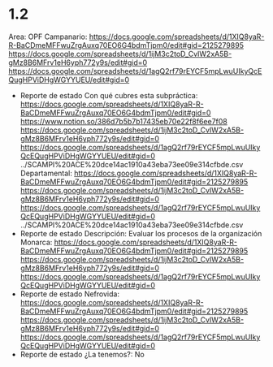 # 1.2

Area: OPF
Campanario: https://docs.google.com/spreadsheets/d/1XIQ8yaR-R-BaCDmeMFFwuZrgAuxq70EO6G4bdmTjpm0/edit#gid=2125279895
https://docs.google.com/spreadsheets/d/1ijM3c2toD_CvIW2xA5B-gMz8B6MFrv1eH6yph772y9s/edit#gid=0
https://docs.google.com/spreadsheets/d/1agQ2rf79rEYCF5mpLwuUIkyQcEQugHPViDHgWGYYUEU/edit#gid=0
- Reporte de estado
Con qué cubres esta subpráctica: https://docs.google.com/spreadsheets/d/1XIQ8yaR-R-BaCDmeMFFwuZrgAuxq70EO6G4bdmTjpm0/edit#gid=0
https://www.notion.so/386d7b5b7b17435eb70e22f8f6ee7f08 
https://docs.google.com/spreadsheets/d/1ijM3c2toD_CvIW2xA5B-gMz8B6MFrv1eH6yph772y9s/edit#gid=0
https://docs.google.com/spreadsheets/d/1agQ2rf79rEYCF5mpLwuUIkyQcEQugHPViDHgWGYYUEU/edit#gid=0
../SCAMPI%20ACE%20dce14ac1910a43eba73ee09e314cfbde.csv 
Departamental: https://docs.google.com/spreadsheets/d/1XIQ8yaR-R-BaCDmeMFFwuZrgAuxq70EO6G4bdmTjpm0/edit#gid=2125279895
https://docs.google.com/spreadsheets/d/1ijM3c2toD_CvIW2xA5B-gMz8B6MFrv1eH6yph772y9s/edit#gid=0
https://docs.google.com/spreadsheets/d/1agQ2rf79rEYCF5mpLwuUIkyQcEQugHPViDHgWGYYUEU/edit#gid=0
../SCAMPI%20ACE%20dce14ac1910a43eba73ee09e314cfbde.csv 
- Reporte de estado
Descripción: Evaluar los procesos de la organización
Monarca: https://docs.google.com/spreadsheets/d/1XIQ8yaR-R-BaCDmeMFFwuZrgAuxq70EO6G4bdmTjpm0/edit#gid=2125279895
https://docs.google.com/spreadsheets/d/1ijM3c2toD_CvIW2xA5B-gMz8B6MFrv1eH6yph772y9s/edit#gid=0
https://docs.google.com/spreadsheets/d/1agQ2rf79rEYCF5mpLwuUIkyQcEQugHPViDHgWGYYUEU/edit#gid=0
- Reporte de estado
Nefrovida: https://docs.google.com/spreadsheets/d/1XIQ8yaR-R-BaCDmeMFFwuZrgAuxq70EO6G4bdmTjpm0/edit#gid=2125279895
https://docs.google.com/spreadsheets/d/1ijM3c2toD_CvIW2xA5B-gMz8B6MFrv1eH6yph772y9s/edit#gid=0
https://docs.google.com/spreadsheets/d/1agQ2rf79rEYCF5mpLwuUIkyQcEQugHPViDHgWGYYUEU/edit#gid=0
- Reporte de estado
¿La tenemos?: No